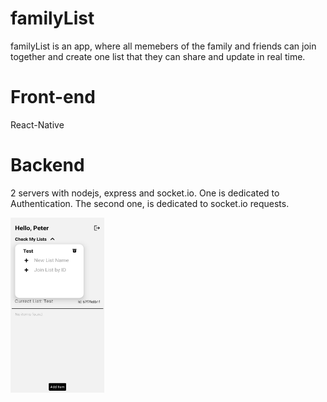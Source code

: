 # familyList
familyList is an app, where all memebers of the family and friends can join together and create one list that they can share and update in real time. 

# Front-end
React-Native

# Backend
2 servers with nodejs, express and socket.io.
One is dedicated to Authentication.
The second one, is dedicated to socket.io requests.

<img src="https://github.com/GiorgosMarga/familyList/blob/main/Screenshot_20220717-175735_Expo%20Go.jpg" Go.jpg width="150" height="280">
